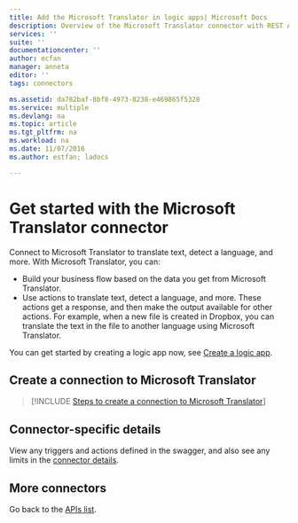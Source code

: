 ```yaml
---
title: Add the Microsoft Translator in logic apps| Microsoft Docs
description: Overview of the Microsoft Translator connector with REST API parameters
services: ''
suite: ''
documentationcenter: ''
author: ecfan
manager: anneta
editor: ''
tags: connectors

ms.assetid: da782baf-8bf8-4973-8238-e469865f5328
ms.service: multiple
ms.devlang: na
ms.topic: article
ms.tgt_pltfrm: na
ms.workload: na
ms.date: 11/07/2016
ms.author: estfan; ladocs

---
```

# Get started with the Microsoft Translator connector
Connect to Microsoft Translator to translate text, detect a language, and more. With Microsoft Translator, you can: 

* Build your business flow based on the data you get from Microsoft Translator. 
* Use actions to translate text, detect a language, and more. These actions get a response, and then make the output available for other actions. For example, when a new file is created in Dropbox, you can translate the text in the file to another language using Microsoft Translator.

You can get started by creating a logic app now, see [Create a logic app](../logic-apps/quickstart-create-first-logic-app-workflow.md).

## Create a connection to Microsoft Translator
> [!INCLUDE [Steps to create a connection to Microsoft Translator](../../includes/connectors-create-api-microsofttranslator.md)]
> 
> 

## Connector-specific details

View any triggers and actions defined in the swagger, and also see any limits in the [connector details](/connectors/microsofttranslator/).

## More connectors
Go back to the [APIs list](apis-list.md).